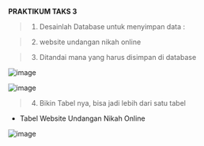 **PRAKTIKUM TAKS 3**

>1. Desainlah Database untuk menyimpan data :

>2. website undangan nikah online

>3. Ditandai mana yang harus disimpan di database

![image](https://github.com/dhafimuammar/TUGAS-PRAKTIKUM/assets/160202301/40b49182-3d1b-4159-93ea-bf80b2221beb)

![image](https://github.com/dhafimuammar/TUGAS-PRAKTIKUM/assets/160202301/c8506584-5e29-44f1-bae3-396db651d29f)

>4. Bikin Tabel nya, bisa jadi lebih dari satu tabel

- Tabel Website Undangan Nikah Online

![image](https://github.com/dhafimuammar/TUGAS-PRAKTIKUM/assets/160202301/a7bd23f2-60a7-40b6-8776-863ae0c39a83)
